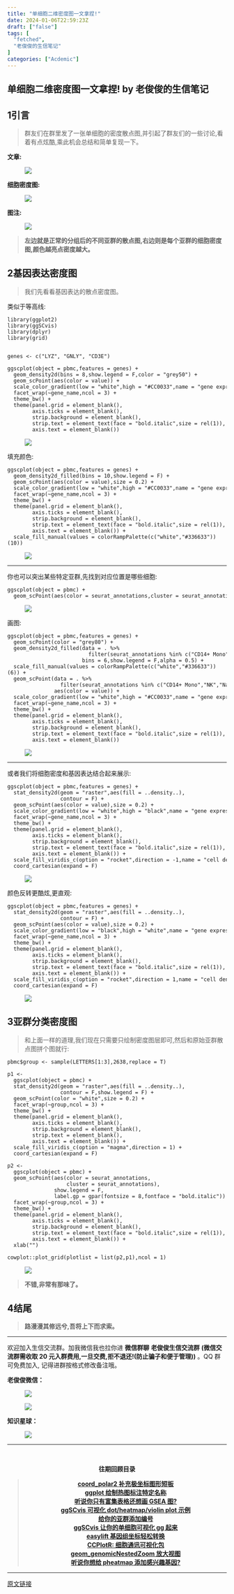 ```yaml
---
title: "单细胞二维密度图一文拿捏!"
date: 2024-01-06T22:59:23Z
draft: ["false"]
tags: [
  "fetched",
  "老俊俊的生信笔记"
]
categories: ["Acdemic"]
---
```

单细胞二维密度图一文拿捏! by 老俊俊的生信笔记
------
<div><section data-tool="mdnice编辑器" data-website="https://www.mdnice.com" data-mpa-powered-by="yiban.io"><h4 data-tool="mdnice编辑器"><span></span></h4><section><mp-common-profile data-pluginname="mpprofile" data-id="MzkyMTI1MTYxNA==" data-headimg="http://mmbiz.qpic.cn/sz_mmbiz_png/G5jjcE4usezgsqIGqjITSMggCTSoViaYeoKe2xoZr1IIvNJoztibQxibYHLDDoiabwAc6Ggws3Tvdo8EPss2nLgaVQ/0?wx_fmt=png" data-nickname="老俊俊的生信笔记" data-alias="JunJunLab" data-signature="老俊俊的生信技能和知识分享,我不是巨人,但你可以站在我的肩膀上更进一步!" data-from="0" data-is_biz_ban="0"></mp-common-profile></section><h4 data-tool="mdnice编辑器"><span></span></h4><h2 data-tool="mdnice编辑器"><span><span>1</span></span><span>引言</span><span></span></h2><blockquote data-tool="mdnice编辑器"><p>群友们在群里发了一张单细胞的密度散点图,并引起了群友们的一些讨论,看着有点炫酷,乘此机会总结和简单复现一下。</p></blockquote><p data-tool="mdnice编辑器"><strong>文章:</strong></p><figure data-tool="mdnice编辑器"><img data-imgfileid="100029115" data-ratio="0.5759036144578313" data-src="https://mmbiz.qpic.cn/sz_mmbiz_png/G5jjcE4usexnN3sbMIElIVHp3AwbQE4HU7rI0oaASGp1jicUI1E5FGQicC3TPOqepr2x9PIbgibpvmFdic6lfXibBGw/640?wx_fmt=png&amp;from=appmsg" data-type="png" data-w="1245" src="https://mmbiz.qpic.cn/sz_mmbiz_png/G5jjcE4usexnN3sbMIElIVHp3AwbQE4HU7rI0oaASGp1jicUI1E5FGQicC3TPOqepr2x9PIbgibpvmFdic6lfXibBGw/640?wx_fmt=png&amp;from=appmsg"></figure><p data-tool="mdnice编辑器"><strong>细胞密度图:</strong></p><figure data-tool="mdnice编辑器"><img data-imgfileid="100029113" data-ratio="0.6146469049694856" data-src="https://mmbiz.qpic.cn/sz_mmbiz_png/G5jjcE4usexnN3sbMIElIVHp3AwbQE4H1xQMeC2ibsPuEPXa8OiauUCCs9yCytZL0ZYeibHEcibpvJcYbiaG5mvZkQA/640?wx_fmt=png&amp;from=appmsg" data-type="png" data-w="1147" src="https://mmbiz.qpic.cn/sz_mmbiz_png/G5jjcE4usexnN3sbMIElIVHp3AwbQE4H1xQMeC2ibsPuEPXa8OiauUCCs9yCytZL0ZYeibHEcibpvJcYbiaG5mvZkQA/640?wx_fmt=png&amp;from=appmsg"></figure><p data-tool="mdnice编辑器"><strong>图注:</strong></p><figure data-tool="mdnice编辑器"><img data-imgfileid="100029117" data-ratio="0.3577512776831346" data-src="https://mmbiz.qpic.cn/sz_mmbiz_png/G5jjcE4usexnN3sbMIElIVHp3AwbQE4HSx3BHTsLMFyVWDcBowYDCtxU5nyhibwFbAicqgJiaGsMGTlnhcXkMibZVw/640?wx_fmt=png&amp;from=appmsg" data-type="png" data-w="1174" src="https://mmbiz.qpic.cn/sz_mmbiz_png/G5jjcE4usexnN3sbMIElIVHp3AwbQE4HSx3BHTsLMFyVWDcBowYDCtxU5nyhibwFbAicqgJiaGsMGTlnhcXkMibZVw/640?wx_fmt=png&amp;from=appmsg"></figure><blockquote data-tool="mdnice编辑器"><p><strong>左边就是正常的分组后的不同亚群的散点图,右边则是每个亚群的细胞密度图,颜色越亮点密度越大。</strong></p></blockquote><h2 data-tool="mdnice编辑器"><span><span>2</span></span><span>基因表达密度图</span><span></span></h2><blockquote data-tool="mdnice编辑器"><p>我们先看看基因表达的散点密度图。</p></blockquote><p data-tool="mdnice编辑器">类似于等高线:</p><pre data-tool="mdnice编辑器"><span></span><code><span>library</span>(ggplot2)<br><span>library</span>(ggSCvis)<br><span>library</span>(dplyr)<br><span>library</span>(grid)<br><br><br>genes &lt;- c(<span>"LYZ"</span>, <span>"GNLY"</span>, <span>"CD3E"</span>)<br><br>ggscplot(object = pbmc,features = genes) +<br>  geom_density2d(bins = <span>8</span>,show.legend = <span>F</span>,color = <span>"grey50"</span>) +<br>  geom_scPoint(aes(color = value)) +<br>  scale_color_gradient(low = <span>"white"</span>,high = <span>"#CC0033"</span>,name = <span>"gene expression"</span>) +<br>  facet_wrap(~gene_name,ncol = <span>3</span>) +<br>  theme_bw() +<br>  theme(panel.grid = element_blank(),<br>        axis.ticks = element_blank(),<br>        strip.background = element_blank(),<br>        strip.text = element_text(face = <span>"bold.italic"</span>,size = rel(<span>1</span>)),<br>        axis.text = element_blank())<br></code></pre><figure data-tool="mdnice编辑器"><img data-imgfileid="100029114" data-ratio="0.37174095878889823" data-src="https://mmbiz.qpic.cn/sz_mmbiz_png/G5jjcE4usexnN3sbMIElIVHp3AwbQE4HI2OkrU5cKEnp2hoicLS5g7TLkI5umS9tqvUxejWHQLSdMPfxNtibwIdg/640?wx_fmt=png&amp;from=appmsg" data-type="png" data-w="1189" src="https://mmbiz.qpic.cn/sz_mmbiz_png/G5jjcE4usexnN3sbMIElIVHp3AwbQE4HI2OkrU5cKEnp2hoicLS5g7TLkI5umS9tqvUxejWHQLSdMPfxNtibwIdg/640?wx_fmt=png&amp;from=appmsg"></figure><p data-tool="mdnice编辑器">填充颜色:</p><pre data-tool="mdnice编辑器"><span></span><code>ggscplot(object = pbmc,features = genes) +<br>  geom_density2d_filled(bins = <span>10</span>,show.legend = <span>F</span>) +<br>  geom_scPoint(aes(color = value),size = <span>0.2</span>) +<br>  scale_color_gradient(low = <span>"white"</span>,high = <span>"#CC0033"</span>,name = <span>"gene expression"</span>) +<br>  facet_wrap(~gene_name,ncol = <span>3</span>) +<br>  theme_bw() +<br>  theme(panel.grid = element_blank(),<br>        axis.ticks = element_blank(),<br>        strip.background = element_blank(),<br>        strip.text = element_text(face = <span>"bold.italic"</span>,size = rel(<span>1</span>)),<br>        axis.text = element_blank()) +<br>  scale_fill_manual(values = colorRampPalette(c(<span>"white"</span>,<span>"#336633"</span>))(<span>10</span>))<br></code></pre><figure data-tool="mdnice编辑器"><img data-imgfileid="100029112" data-ratio="0.37342304457527337" data-src="https://mmbiz.qpic.cn/sz_mmbiz_png/G5jjcE4usexnN3sbMIElIVHp3AwbQE4HsaSbh8ibSXXtazacMmAu76ibTibPqCHzcuhibyX34pIj1VmME0wy0ic8YEw/640?wx_fmt=png&amp;from=appmsg" data-type="png" data-w="1189" src="https://mmbiz.qpic.cn/sz_mmbiz_png/G5jjcE4usexnN3sbMIElIVHp3AwbQE4HsaSbh8ibSXXtazacMmAu76ibTibPqCHzcuhibyX34pIj1VmME0wy0ic8YEw/640?wx_fmt=png&amp;from=appmsg"></figure><hr data-tool="mdnice编辑器"><p data-tool="mdnice编辑器">你也可以突出某些特定亚群,先找到对应位置是哪些细胞:</p><pre data-tool="mdnice编辑器"><span></span><code>ggscplot(object = pbmc) +<br>  geom_scPoint(aes(color = seurat_annotations,cluster = seurat_annotations))<br></code></pre><figure data-tool="mdnice编辑器"><img data-imgfileid="100029118" data-ratio="0.7316770186335404" data-src="https://mmbiz.qpic.cn/sz_mmbiz_png/G5jjcE4usexnN3sbMIElIVHp3AwbQE4H73q5ic5zBeAnQlQnkrb0B6Uibl9beI4k6lr5mcIwD3DjYyuXvFicMOhlw/640?wx_fmt=png&amp;from=appmsg" data-type="png" data-w="805" src="https://mmbiz.qpic.cn/sz_mmbiz_png/G5jjcE4usexnN3sbMIElIVHp3AwbQE4H73q5ic5zBeAnQlQnkrb0B6Uibl9beI4k6lr5mcIwD3DjYyuXvFicMOhlw/640?wx_fmt=png&amp;from=appmsg"></figure><p data-tool="mdnice编辑器">画图:</p><pre data-tool="mdnice编辑器"><span></span><code>ggscplot(object = pbmc,features = genes) +<br>  geom_scPoint(color = <span>"grey80"</span>) +<br>  geom_density2d_filled(data = . %&gt;%<br>                          filter(seurat_annotations %<span>in</span>% c(<span>"CD14+ Mono"</span>,<span>"NK"</span>,<span>"Naive CD4 T"</span>)),<br>                        bins = <span>6</span>,show.legend = <span>F</span>,alpha = <span>0.5</span>) +<br>  scale_fill_manual(values = colorRampPalette(c(<span>"white"</span>,<span>"#336633"</span>))(<span>6</span>)) +<br>  geom_scPoint(data = . %&gt;%<br>                 filter(seurat_annotations %<span>in</span>% c(<span>"CD14+ Mono"</span>,<span>"NK"</span>,<span>"Naive CD4 T"</span>)),<br>               aes(color = value)) +<br>  scale_color_gradient(low = <span>"white"</span>,high = <span>"#CC0033"</span>,name = <span>"gene expression"</span>) +<br>  facet_wrap(~gene_name,ncol = <span>3</span>) +<br>  theme_bw() +<br>  theme(panel.grid = element_blank(),<br>        axis.ticks = element_blank(),<br>        strip.background = element_blank(),<br>        strip.text = element_text(face = <span>"bold.italic"</span>,size = rel(<span>1</span>)),<br>        axis.text = element_blank())<br></code></pre><figure data-tool="mdnice编辑器"><img data-imgfileid="100029119" data-ratio="0.4219703574542284" data-src="https://mmbiz.qpic.cn/sz_mmbiz_png/G5jjcE4usexnN3sbMIElIVHp3AwbQE4HSkVhVHCILO3pdVtTu6HBZ5ShokiaaR2akia4MYyAsUoYg808eL51Y6BA/640?wx_fmt=png&amp;from=appmsg" data-type="png" data-w="1147" src="https://mmbiz.qpic.cn/sz_mmbiz_png/G5jjcE4usexnN3sbMIElIVHp3AwbQE4HSkVhVHCILO3pdVtTu6HBZ5ShokiaaR2akia4MYyAsUoYg808eL51Y6BA/640?wx_fmt=png&amp;from=appmsg"></figure><hr data-tool="mdnice编辑器"><p data-tool="mdnice编辑器">或者我们将细胞密度和基因表达结合起来展示:</p><pre data-tool="mdnice编辑器"><span></span><code>ggscplot(object = pbmc,features = genes) +<br>  stat_density2d(geom = <span>"raster"</span>,aes(fill = ..density..),<br>                 contour = <span>F</span>) +<br>  geom_scPoint(aes(color = value),size = <span>0.2</span>) +<br>  scale_color_gradient(low = <span>"white"</span>,high = <span>"black"</span>,name = <span>"gene expression"</span>) +<br>  facet_wrap(~gene_name,ncol = <span>3</span>) +<br>  theme_bw() +<br>  theme(panel.grid = element_blank(),<br>        axis.ticks = element_blank(),<br>        strip.background = element_blank(),<br>        strip.text = element_text(face = <span>"bold.italic"</span>,size = rel(<span>1</span>)),<br>        axis.text = element_blank()) +<br>  scale_fill_viridis_c(option = <span>"rocket"</span>,direction = -<span>1</span>,name = <span>"cell density"</span>) +<br>  coord_cartesian(expand = <span>F</span>)<br></code></pre><figure data-tool="mdnice编辑器"><img data-imgfileid="100029122" data-ratio="0.38992042440318303" data-src="https://mmbiz.qpic.cn/sz_mmbiz_png/G5jjcE4usexnN3sbMIElIVHp3AwbQE4HSYjviag7ZAkOmPtaibDoEiaaSnyJJ5BCPneW7AAycDp3vNVlZWgQ8nlzg/640?wx_fmt=png&amp;from=appmsg" data-type="png" data-w="1131" src="https://mmbiz.qpic.cn/sz_mmbiz_png/G5jjcE4usexnN3sbMIElIVHp3AwbQE4HSYjviag7ZAkOmPtaibDoEiaaSnyJJ5BCPneW7AAycDp3vNVlZWgQ8nlzg/640?wx_fmt=png&amp;from=appmsg"></figure><p data-tool="mdnice编辑器">颜色反转更酷炫,更直观:</p><pre data-tool="mdnice编辑器"><span></span><code>ggscplot(object = pbmc,features = genes) +<br>  stat_density2d(geom = <span>"raster"</span>,aes(fill = ..density..),<br>                 contour = <span>F</span>) +<br>  geom_scPoint(aes(color = value),size = <span>0.2</span>) +<br>  scale_color_gradient(low = <span>"black"</span>,high = <span>"white"</span>,name = <span>"gene expression"</span>) +<br>  facet_wrap(~gene_name,ncol = <span>3</span>) +<br>  theme_bw() +<br>  theme(panel.grid = element_blank(),<br>        axis.ticks = element_blank(),<br>        strip.background = element_blank(),<br>        strip.text = element_text(face = <span>"bold.italic"</span>,size = rel(<span>1</span>)),<br>        axis.text = element_blank()) +<br>  scale_fill_viridis_c(option = <span>"rocket"</span>,direction = <span>1</span>,name = <span>"cell density"</span>) +<br>  coord_cartesian(expand = <span>F</span>)<br></code></pre><figure data-tool="mdnice编辑器"><img data-imgfileid="100029121" data-ratio="0.38854625550660793" data-src="https://mmbiz.qpic.cn/sz_mmbiz_png/G5jjcE4usexnN3sbMIElIVHp3AwbQE4H5U67UnAAjyLyvNjA4zS4npe4sUjFwkQB7g3AwUpcTmWlGDRRfcvQOA/640?wx_fmt=png&amp;from=appmsg" data-type="png" data-w="1135" src="https://mmbiz.qpic.cn/sz_mmbiz_png/G5jjcE4usexnN3sbMIElIVHp3AwbQE4H5U67UnAAjyLyvNjA4zS4npe4sUjFwkQB7g3AwUpcTmWlGDRRfcvQOA/640?wx_fmt=png&amp;from=appmsg"></figure><h2 data-tool="mdnice编辑器"><span><span>3</span></span><span>亚群分类密度图</span><span></span></h2><blockquote data-tool="mdnice编辑器"><p>和上面一样的道理,我们现在只需要只绘制密度图层即可,然后和原始亚群散点图拼个图就行:</p></blockquote><pre data-tool="mdnice编辑器"><span></span><code>pbmc$group &lt;- sample(LETTERS[<span>1</span>:<span>3</span>],<span>2638</span>,replace = <span>T</span>)<br><br>p1 &lt;-<br>  ggscplot(object = pbmc) +<br>  stat_density2d(geom = <span>"raster"</span>,aes(fill = ..density..),<br>                 contour = <span>F</span>,show.legend = <span>F</span>) +<br>  geom_scPoint(color = <span>"white"</span>,size = <span>0.2</span>) +<br>  facet_wrap(~group,ncol = <span>3</span>) +<br>  theme_bw() +<br>  theme(panel.grid = element_blank(),<br>        axis.ticks = element_blank(),<br>        strip.background = element_blank(),<br>        strip.text = element_blank(),<br>        axis.text = element_blank()) +<br>  scale_fill_viridis_c(option = <span>"magma"</span>,direction = <span>1</span>) +<br>  coord_cartesian(expand = <span>F</span>)<br><br>p2 &lt;-<br>  ggscplot(object = pbmc) +<br>  geom_scPoint(aes(color = seurat_annotations,<br>                   cluster = seurat_annotations),<br>               show.legend = <span>F</span>,<br>               label.gp = gpar(fontsize = <span>8</span>,fontface = <span>"bold.italic"</span>)) +<br>  facet_wrap(~group,ncol = <span>3</span>) +<br>  theme_bw() +<br>  theme(panel.grid = element_blank(),<br>        axis.ticks = element_blank(),<br>        strip.background = element_blank(),<br>        strip.text = element_text(face = <span>"bold.italic"</span>,size = rel(<span>1</span>)),<br>        axis.text = element_blank()) +<br>  xlab(<span>""</span>)<br><br>cowplot::plot_grid(plotlist = list(p2,p1),ncol = <span>1</span>)<br></code></pre><figure data-tool="mdnice编辑器"><img data-imgfileid="100029120" data-ratio="0.774054054054054" data-src="https://mmbiz.qpic.cn/sz_mmbiz_png/G5jjcE4usexnN3sbMIElIVHp3AwbQE4HvVFDrW4qLYUFGUMCkTPaibK3Miba6KCPyZzm9icTZ2Ct5IShMTPXthtlg/640?wx_fmt=png&amp;from=appmsg" data-type="png" data-w="925" src="https://mmbiz.qpic.cn/sz_mmbiz_png/G5jjcE4usexnN3sbMIElIVHp3AwbQE4HvVFDrW4qLYUFGUMCkTPaibK3Miba6KCPyZzm9icTZ2Ct5IShMTPXthtlg/640?wx_fmt=png&amp;from=appmsg"></figure><blockquote data-tool="mdnice编辑器"><p><strong>不错,非常有那味了。</strong></p></blockquote><h2 data-tool="mdnice编辑器"><span><span>4</span></span><span>结尾</span><span></span></h2><blockquote data-tool="mdnice编辑器"><p><strong>路漫漫其修远兮,吾将上下而求索。</strong></p></blockquote><hr data-tool="mdnice编辑器"><p data-tool="mdnice编辑器">欢迎加入生信交流群。加我微信我也拉你进 <strong>微信群聊</strong> <strong>老俊俊生信交流群</strong> <strong>(微信交流群需收取 20 元入群费用,一旦交费,拒不退还!(防止骗子和便于管理))</strong> 。QQ 群可免费加入, 记得进群按格式修改备注哦。</p><section data-tool="mdnice编辑器"><section><p><strong>老俊俊微信：</strong></p><figure><img data-imgfileid="100029127" data-ratio="1" data-src="https://mmbiz.qpic.cn/sz_mmbiz_png/G5jjcE4usexnN3sbMIElIVHp3AwbQE4HvJlxKcTzbHfGEbyKYnVxyhLppVaexvArd9tspMB0XCFnsd9W6uMwyA/640?wx_fmt=png&amp;from=appmsg" data-type="png" data-w="430" src="https://mmbiz.qpic.cn/sz_mmbiz_png/G5jjcE4usexnN3sbMIElIVHp3AwbQE4HvJlxKcTzbHfGEbyKYnVxyhLppVaexvArd9tspMB0XCFnsd9W6uMwyA/640?wx_fmt=png&amp;from=appmsg"></figure><figure><img data-imgfileid="100029126" data-ratio="1.3668430335097002" data-src="https://mmbiz.qpic.cn/sz_mmbiz_png/G5jjcE4usexnN3sbMIElIVHp3AwbQE4HUeyqdm2ugKCnP1J6IIaQUu9oclpkoVUjOesIlYiauGgg8icS8v3mdXKQ/640?wx_fmt=png&amp;from=appmsg" data-type="png" data-w="567" src="https://mmbiz.qpic.cn/sz_mmbiz_png/G5jjcE4usexnN3sbMIElIVHp3AwbQE4HUeyqdm2ugKCnP1J6IIaQUu9oclpkoVUjOesIlYiauGgg8icS8v3mdXKQ/640?wx_fmt=png&amp;from=appmsg"></figure></section><section><p><strong>知识星球：</strong></p><figure><img data-imgfileid="100029125" data-ratio="1.5896226415094339" data-src="https://mmbiz.qpic.cn/sz_mmbiz_jpg/G5jjcE4usexnN3sbMIElIVHp3AwbQE4H9eeW7dyl9XTepbaA5P5ch1L0ibA7lYBIWTibw5NnwfnYyXvIzSfwcmibg/640?wx_fmt=jpeg&amp;from=appmsg" data-type="jpeg" data-w="1060" src="https://mmbiz.qpic.cn/sz_mmbiz_jpg/G5jjcE4usexnN3sbMIElIVHp3AwbQE4H9eeW7dyl9XTepbaA5P5ch1L0ibA7lYBIWTibw5NnwfnYyXvIzSfwcmibg/640?wx_fmt=jpeg&amp;from=appmsg"></figure></section></section><hr data-tool="mdnice编辑器"><p data-tool="mdnice编辑器"><br></p><center data-tool="mdnice编辑器"><strong> 往期回顾目录</strong></center><blockquote data-tool="mdnice编辑器"><center><strong><a href="https://mp.weixin.qq.com/s?__biz=MzkyMTI1MTYxNA==&amp;mid=2247512748&amp;idx=1&amp;sn=6678a6672774f1a629701ea74db526fa&amp;chksm=c18488ddf6f301cb2522153dfab8b690bd26ea46e7db2fc03dcf923daef3f594b0442dadd9a6&amp;token=1867459500&amp;lang=zh_CN&amp;scene=21#wechat_redirect" data-linktype="2">coord_polar2 补充极坐标图形短板</a></strong></center><strong><center><a href="https://mp.weixin.qq.com/s?__biz=MzkyMTI1MTYxNA==&amp;mid=2247512715&amp;idx=1&amp;sn=e599a44ed4013bf5512dc5f926833495&amp;chksm=c18488faf6f301ecdcd5dd4b5324fb6b86a560ce381102c45111e7ac9498ff10648127086b19&amp;token=2102927728&amp;lang=zh_CN&amp;scene=21#wechat_redirect" data-linktype="2">ggplot 绘制热图标注特定名称</a></center></strong><strong><center><a href="https://mp.weixin.qq.com/s?__biz=MzkyMTI1MTYxNA==&amp;mid=2247512646&amp;idx=1&amp;sn=d9241b243771dcb355c74fd1a7f9431c&amp;chksm=c1848837f6f301216f9d4c06659f01814b54994b552b5f15d9df9c5b227f417288a7cd4061e6&amp;token=2102927728&amp;lang=zh_CN&amp;scene=21#wechat_redirect" data-linktype="2">听说你只有富集表格还想画 GSEA 图?</a></center></strong><strong><center><a href="https://mp.weixin.qq.com/s?__biz=MzkyMTI1MTYxNA==&amp;mid=2247512269&amp;idx=1&amp;sn=0208555abacffaed2e8a8437c8b43214&amp;chksm=c1848abcf6f303aa83091c6c517b054ba4f7da2edc8de0fb86a2878064a91375a67cee89fd3b&amp;token=864433526&amp;lang=zh_CN&amp;scene=21#wechat_redirect" data-linktype="2">ggSCvis 可视化 dot/heatmap/violin plot 示例</a></center></strong><strong><center><a href="https://mp.weixin.qq.com/s?__biz=MzkyMTI1MTYxNA==&amp;mid=2247512189&amp;idx=1&amp;sn=1cc5cb6167f9d3960922dd691aa376db&amp;chksm=c1848a0cf6f3031a4b9b1ab4195d525269703553f84ef29ea312878c60accfec07ca3a3102d6&amp;token=864433526&amp;lang=zh_CN&amp;scene=21#wechat_redirect" data-linktype="2">给你的亚群添加编号</a></center></strong><strong><center><a href="https://mp.weixin.qq.com/s?__biz=MzkyMTI1MTYxNA==&amp;mid=2247512093&amp;idx=1&amp;sn=b44680cfccfa7c0bb0a59eef29b944fc&amp;chksm=c1848a6cf6f3037ad9e74e898575125b0cbd0d372c25805315559e5e41c9168c6e8612418896&amp;token=1185565850&amp;lang=zh_CN&amp;scene=21#wechat_redirect" data-linktype="2">ggSCvis 让你的单细胞可视化 gg 起来</a></center></strong><strong><center><a href="https://mp.weixin.qq.com/s?__biz=MzkyMTI1MTYxNA==&amp;mid=2247511755&amp;idx=1&amp;sn=b5758249eef3fdf4946aae0f4e7ef592&amp;chksm=c18494baf6f31dacdbf6e4a1ba0a05817b087a9bc1ad2a6b8b79959903ce5b96156e4e1a2faf&amp;token=1185565850&amp;lang=zh_CN&amp;scene=21#wechat_redirect" data-linktype="2">easylift 基因组坐标轻松转换</a></center></strong><strong><center><a href="https://mp.weixin.qq.com/s?__biz=MzkyMTI1MTYxNA==&amp;mid=2247511683&amp;idx=1&amp;sn=289992da1c3a551a4e5b8236fe830e94&amp;chksm=c18494f2f6f31de444ff98d314f7bfea97ade3573babe625200dd89b1cf86ccb47f287548e61&amp;token=1910483679&amp;lang=zh_CN&amp;scene=21#wechat_redirect" data-linktype="2">CCPlotR: 细胞通讯可视化包</a></center></strong><strong><center><a href="https://mp.weixin.qq.com/s?__biz=MzkyMTI1MTYxNA==&amp;mid=2247511206&amp;idx=1&amp;sn=30806bab4936d81aa5b626b3d69d828d&amp;chksm=c18496d7f6f31fc1b8993ebf3b36a9d8a1a5db32181a0cb85297c48016f5debcfb296cf58aa3&amp;token=1910483679&amp;lang=zh_CN&amp;scene=21#wechat_redirect" data-linktype="2">geom_genomicNestedZoom 放大视图</a></center></strong><strong><center><a href="https://mp.weixin.qq.com/s?__biz=MzkyMTI1MTYxNA==&amp;mid=2247511175&amp;idx=1&amp;sn=d88e495e3ecb62a29931bab3cb51d804&amp;chksm=c18496f6f6f31fe0b5d599fb2a8e0c6f001feb8d93ea214ce2ae1a5ea9bf59845739af520c04&amp;token=1304327956&amp;lang=zh_CN&amp;scene=21#wechat_redirect" data-linktype="2">听说你想给 pheatmap 添加感兴趣基因?</a></center></strong></blockquote></section><p><mp-style-type data-value="3"></mp-style-type></p></div>  
<hr>
<a href="https://mp.weixin.qq.com/s/CkYKNzXfLES2n3thkbK_Sg",target="_blank" rel="noopener noreferrer">原文链接</a>
